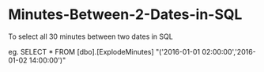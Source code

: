 # Minutes-Between-2-Dates-in-SQL
To select all 30 minutes between two dates in SQL

eg. 
SELECT * FROM [dbo].[ExplodeMinutes] "('2016-01-01 02:00:00','2016-01-02 14:00:00')"
